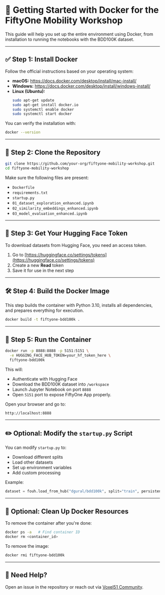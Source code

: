# 🐳 Getting Started with Docker for the FiftyOne Mobility Workshop

This guide will help you set up the entire environment using Docker, from installation to running the notebooks with the BDD100K dataset.

---

## ✅ Step 1: Install Docker

Follow the official instructions based on your operating system:

- **macOS:** https://docs.docker.com/desktop/install/mac-install/
- **Windows:** https://docs.docker.com/desktop/install/windows-install/
- **Linux (Ubuntu):**
  ```bash
  sudo apt-get update
  sudo apt-get install docker.io
  sudo systemctl enable docker
  sudo systemctl start docker
  ```

You can verify the installation with:
```bash
docker --version
```

---

## 📁 Step 2: Clone the Repository

```bash
git clone https://github.com/your-org/fiftyone-mobility-workshop.git
cd fiftyone-mobility-workshop
```

Make sure the following files are present:
- `Dockerfile`
- `requirements.txt`
- `startup.py`
- `01_dataset_exploration_enhanced.ipynb`
- `02_similarity_embeddings_enhanced.ipynb`
- `03_model_evaluation_enhanced.ipynb` 


---

## 🔐 Step 3: Get Your Hugging Face Token

To download datasets from Hugging Face, you need an access token.

1. Go to [https://huggingface.co/settings/tokens](https://huggingface.co/settings/tokens)
2. Create a new **Read** token
3. Save it for use in the next step

---

## 🛠 Step 4: Build the Docker Image

This step builds the container with Python 3.10, installs all dependencies, and prepares everything for execution.

```bash
docker build -t fiftyone-bdd100k .
```

---

## 🚀 Step 5: Run the Container

```bash
docker run -p 8888:8888 -p 5151:5151 \
  -e HUGGING_FACE_HUB_TOKEN=your_hf_token_here \
  fiftyone-bdd100k
```

This will:
- Authenticate with Hugging Face
- Download the BDD100K dataset into `/workspace`
- Launch Jupyter Notebook on port `8888`
- Open `5151` port to expose FiftyOne App properly.

Open your browser and go to:
```
http://localhost:8888
```

---

## ✏️ Optional: Modify the `startup.py` Script

You can modify `startup.py` to:
- Download different splits
- Load other datasets
- Set up environment variables
- Add custom processing

Example:
```python
dataset = fouh.load_from_hub("dgural/bdd100k", split="train", persistent=True, name="bdd100k_train")
```

---

## 🧹 Optional: Clean Up Docker Resources

To remove the container after you're done:
```bash
docker ps -a   # Find container ID
docker rm <container_id>
```

To remove the image:
```bash
docker rmi fiftyone-bdd100k
```

---

## 💬 Need Help?

Open an issue in the repository or reach out via [Voxel51 Community](https://discord.com/invite/fiftyone-community).

